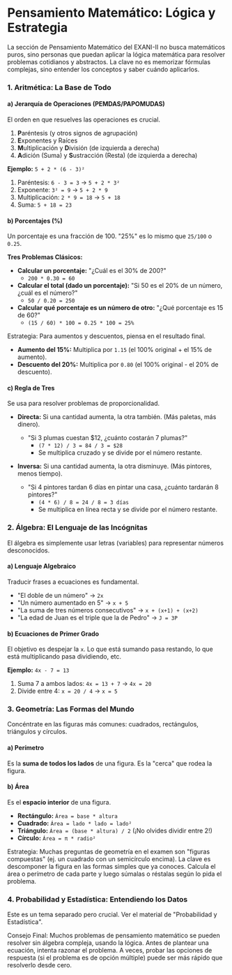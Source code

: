# Pensamiento Matemático: Lógica y Estrategia

La sección de Pensamiento Matemático del EXANI-II no busca matemáticos puros, sino personas que puedan aplicar la lógica matemática para resolver problemas cotidianos y abstractos. La clave no es memorizar fórmulas complejas, sino entender los conceptos y saber cuándo aplicarlos.

### 1. Aritmética: La Base de Todo

#### a) Jerarquía de Operaciones (PEMDAS/PAPOMUDAS)
El orden en que resuelves las operaciones es crucial.
1.  **P**aréntesis (y otros signos de agrupación)
2.  **E**xponentes y Raíces
3.  **M**ultiplicación y **D**ivisión (de izquierda a derecha)
4.  **A**dición (Suma) y **S**ustracción (Resta) (de izquierda a derecha)

**Ejemplo:** `5 + 2 * (6 - 3)²`
1.  Paréntesis: `6 - 3 = 3` -> `5 + 2 * 3²`
2.  Exponente: `3² = 9` -> `5 + 2 * 9`
3.  Multiplicación: `2 * 9 = 18` -> `5 + 18`
4.  Suma: `5 + 18 = 23`

#### b) Porcentajes (%)
Un porcentaje es una fracción de 100. "25%" es lo mismo que `25/100` o `0.25`.

**Tres Problemas Clásicos:**
- **Calcular un porcentaje:** "¿Cuál es el 30% de 200?"
  - `200 * 0.30 = 60`
- **Calcular el total (dado un porcentaje):** "Si 50 es el 20% de un número, ¿cuál es el número?"
  - `50 / 0.20 = 250`
- **Calcular qué porcentaje es un número de otro:** "¿Qué porcentaje es 15 de 60?"
  - `(15 / 60) * 100 = 0.25 * 100 = 25%`

Estrategia: Para aumentos y descuentos, piensa en el resultado final.
- **Aumento del 15%:** Multiplica por `1.15` (el 100% original + el 15% de aumento).
- **Descuento del 20%:** Multiplica por `0.80` (el 100% original - el 20% de descuento).

#### c) Regla de Tres
Se usa para resolver problemas de proporcionalidad.

- **Directa:** Si una cantidad aumenta, la otra también. (Más paletas, más dinero).
  - "Si 3 plumas cuestan $12, ¿cuánto costarán 7 plumas?"
    - `(7 * 12) / 3 = 84 / 3 = $28`
    - Se multiplica cruzado y se divide por el número restante.

- **Inversa:** Si una cantidad aumenta, la otra disminuye. (Más pintores, menos tiempo).
  - "Si 4 pintores tardan 6 días en pintar una casa, ¿cuánto tardarán 8 pintores?"
    - `(4 * 6) / 8 = 24 / 8 = 3 días`
    - Se multiplica en línea recta y se divide por el número restante.

### 2. Álgebra: El Lenguaje de las Incógnitas

El álgebra es simplemente usar letras (variables) para representar números desconocidos.

#### a) Lenguaje Algebraico
Traducir frases a ecuaciones es fundamental.
- "El doble de un número" -> `2x`
- "Un número aumentado en 5" -> `x + 5`
- "La suma de tres números consecutivos" -> `x + (x+1) + (x+2)`
- "La edad de Juan es el triple que la de Pedro" -> `J = 3P`

#### b) Ecuaciones de Primer Grado
El objetivo es despejar la `x`. Lo que está sumando pasa restando, lo que está multiplicando pasa dividiendo, etc.

**Ejemplo:** `4x - 7 = 13`
1.  Suma 7 a ambos lados: `4x = 13 + 7` -> `4x = 20`
2.  Divide entre 4: `x = 20 / 4` -> `x = 5`

### 3. Geometría: Las Formas del Mundo

Concéntrate en las figuras más comunes: cuadrados, rectángulos, triángulos y círculos.

#### a) Perímetro
Es la **suma de todos los lados** de una figura. Es la "cerca" que rodea la figura.

#### b) Área
Es el **espacio interior** de una figura.
- **Rectángulo:** `Área = base * altura`
- **Cuadrado:** `Área = lado * lado = lado²`
- **Triángulo:** `Área = (base * altura) / 2` (¡No olvides dividir entre 2!)
- **Círculo:** `Área = π * radio²`

Estrategia: Muchas preguntas de geometría en el examen son "figuras compuestas" (ej. un cuadrado con un semicírculo encima). La clave es descomponer la figura en las formas simples que ya conoces. Calcula el área o perímetro de cada parte y luego súmalas o réstalas según lo pida el problema.

### 4. Probabilidad y Estadística: Entendiendo los Datos
Este es un tema separado pero crucial. Ver el material de "Probabilidad y Estadística".

Consejo Final: Muchos problemas de pensamiento matemático se pueden resolver sin álgebra compleja, usando la lógica. Antes de plantear una ecuación, intenta razonar el problema. A veces, probar las opciones de respuesta (si el problema es de opción múltiple) puede ser más rápido que resolverlo desde cero.
